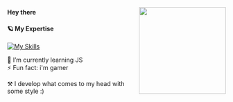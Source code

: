 <img align='right' src='https://user-images.githubusercontent.com/5713670/87202985-820dcb80-c2b6-11ea-9f56-7ec461c497c3.gif' width='200"'>

<div>
 <strong> Hey there </strong>
 <img src="https://media.giphy.com/media/hvRJCLFzcasrR4ia7z/giphy.gif" width="17px"/>
</div>


#### 🪐 My Expertise

[![My Skills](https://skillicons.dev/icons?i=html,css,js,tailwind,bootstrap,wordpress,photoshop&theme=dark)](https://github.com/amirallami-code)

🔭 I’m currently learning JS </br>
⚡ Fun fact: i'm gamer 

⚒️ I develop what comes to my head with some style :)
